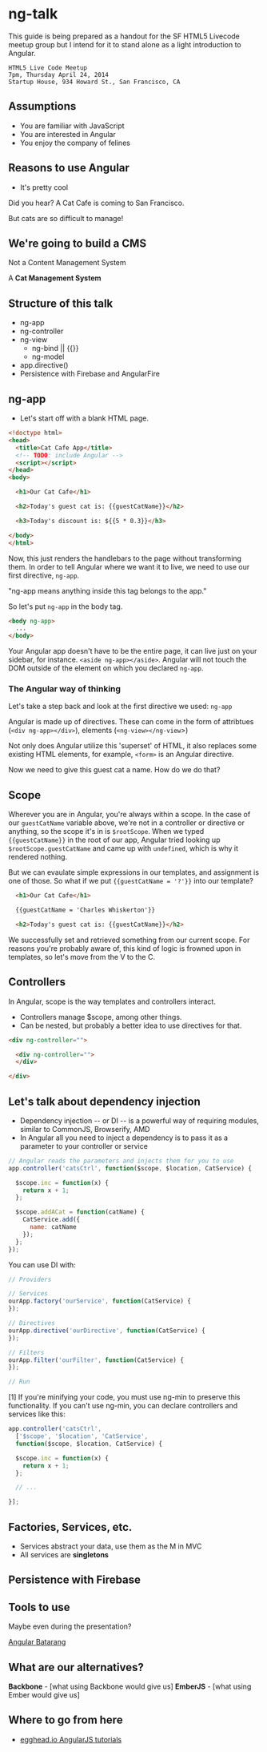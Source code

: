 ng-talk
==============

This guide is being prepared as a handout for the SF HTML5 Livecode meetup group but I intend for it to stand alone as a light introduction to Angular.

```
HTML5 Live Code Meetup
7pm, Thursday April 24, 2014
Startup House, 934 Howard St., San Francisco, CA
```

## Assumptions

- You are familiar with JavaScript
- You are interested in Angular
- You enjoy the company of felines

## Reasons to use Angular

- It's pretty cool

Did you hear? A Cat Cafe is coming to San Francisco.

But cats are so difficult to manage!

## We're going to build a CMS

Not a Content Management System

A **Cat Management System**

## Structure of this talk

- ng-app
- ng-controller
- ng-view
  - ng-bind || {{}}
  - ng-model
- app.directive()
- Persistence with Firebase and AngularFire

## ng-app

- Let's start off with a blank HTML page.

```html
<!doctype html>
<head>
  <title>Cat Cafe App</title>
  <!-- TODO: include Angular -->
  <script></script>
</head>
<body>

  <h1>Our Cat Cafe</h1>

  <h2>Today's guest cat is: {{guestCatName}}</h2>

  <h3>Today's discount is: ${{5 * 0.3}}</h3>

</body>
</html>
```

Now, this just renders the handlebars to the page without transforming them. In order to tell Angular where we want it to live, we need to use our first directive, `ng-app`.

"ng-app means anything inside this tag belongs to the app."

So let's put `ng-app` in the body tag. 

```html
<body ng-app>
  ...
</body>
```

Your Angular app doesn't have to be the entire page, it can live just on your sidebar, for instance. `<aside ng-app></aside>`. Angular will not touch the DOM outside of the element on which you declared `ng-app`.

### The Angular way of thinking

Let's take a step back and look at the first directive we used: `ng-app`

Angular is made up of directives. These can come in the form of attribtues (`<div ng-app></div>`), elements (`<ng-view></ng-view`>)

Not only does Angular utilize this 'superset' of HTML, it also replaces some existing HTML elements, for example, `<form>` is an Angular directive.

Now we need to give this guest cat a name. How do we do that?

## Scope

Wherever you are in Angular, you're always within a scope. In the case of our `guestCatName` variable above, we're not in a controller or directive or anything, so the scope it's in is `$rootScope`. When we typed `{{guestCatName}}` in the root of our app, Angular tried looking up `$rootScope.guestCatName` and came up with `undefined`, which is why it rendered nothing.

But we can evaulate simple expressions in our templates, and assignment is one of those. So what if we put `{{guestCatName = '?'}}` into our template?

```html
  <h1>Our Cat Cafe</h1>

  {{guestCatName = 'Charles Whiskerton'}}

  <h2>Today's guest cat is: {{guestCatName}}</h2>
```

We successfully set and retrieved something from our current scope. For reasons you're probably aware of, this kind of logic is frowned upon in templates, so let's move from the V to the C.

## Controllers

In Angular, scope is the way templates and controllers interact.

- Controllers manage $scope, among other things.
- Can be nested, but probably a better idea to use directives for that.

```html
<div ng-controller="">

  <div ng-controller="">
  </div>

</div>
```

## Let's talk about dependency injection

- Dependency injection -- or DI -- is a powerful way of requiring modules, similar to CommonJS, Browserify, AMD
- In Angular all you need to inject a dependency is to pass it as a parameter to your controller or service

```javascript
// Angular reads the parameters and injects them for you to use
app.controller('catsCtrl', function($scope, $location, CatService) {

  $scope.inc = function(x) {
    return x + 1;
  };

  $scope.addACat = function(catName) {
    CatService.add({
      name: catName
    });
  };
});
```

You can use DI with:

```javascript
// Providers

// Services
ourApp.factory('ourService', function(CatService) {
});

// Directives
ourApp.directive('ourDirective', function(CatService) {
});

// Filters
ourApp.filter('ourFilter', function(CatService) {
});

// Run
```

[1] If you're minifying your code, you must use ng-min to preserve this functionality. If you can't use ng-min, you can declare controllers and services like this:

```javascript
app.controller('catsCtrl',
  ['$scope', '$location', 'CatService',
  function($scope, $location, CatService) {

  $scope.inc = function(x) {
    return x + 1;
  };

  // ...

}];
```

## Factories, Services, etc.

- Services abstract your data, use them as the M in MVC
- All services are **singletons**

## Persistence with Firebase

## Tools to use

Maybe even during the presentation?

[Angular Batarang](https://chrome.google.com/webstore/detail/angularjs-batarang/ighdmehidhipcmcojjgiloacoafjmpfk)

## What are our alternatives?

**Backbone** - [what using Backbone would give us]
**EmberJS** - [what using Ember would give us]

## Where to go from here

- [egghead.io AngularJS tutorials](https://egghead.io/technologies/angularjs)
